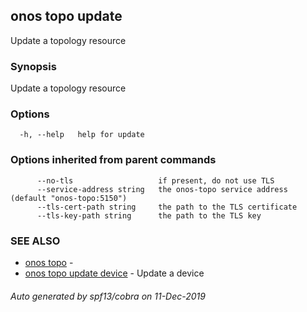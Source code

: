 ## onos topo update

Update a topology resource

### Synopsis

Update a topology resource

### Options

```
  -h, --help   help for update
```

### Options inherited from parent commands

```
      --no-tls                   if present, do not use TLS
      --service-address string   the onos-topo service address (default "onos-topo:5150")
      --tls-cert-path string     the path to the TLS certificate
      --tls-key-path string      the path to the TLS key
```

### SEE ALSO

* [onos topo](onos_topo.md)	 - 
* [onos topo update device](onos_topo_update_device.md)	 - Update a device

###### Auto generated by spf13/cobra on 11-Dec-2019
